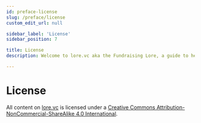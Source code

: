 ```yaml
---
id: preface-license
slug: /preface/license
custom_edit_url: null

sidebar_label: 'License'
sidebar_position: 7

title: License
description: Welcome to lore.vc aka the Fundraising Lore, a guide to help founder CEOs successfully raise early-stage VC financing from Silicon Valley investors

---
```


# License

All content on [lore.vc](https://lore.vc) is licensed under a [Creative Commons Attribution-NonCommercial-ShareAlike 4.0 International](https://creativecommons.org/licenses/by-nc-sa/4.0/).